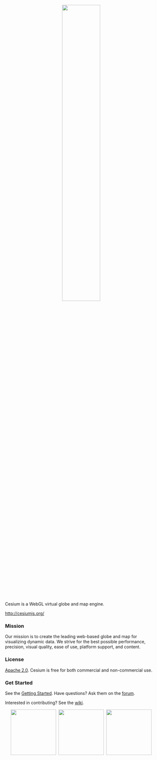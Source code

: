 <p align="center">
<img src="https://github.com/AnalyticalGraphicsInc/cesium/wiki/logos/Cesium_Logo_Color.jpg" width="50%" />
</p>

Cesium is a WebGL virtual globe and map engine.

http://cesiumjs.org/

### Mission ###

Our mission is to create the leading web-based globe and map for visualizing dynamic data.  We strive for the best possible performance, precision, visual quality, ease of use, platform support, and content.

### License ###

[Apache 2.0](http://www.apache.org/licenses/LICENSE-2.0.html).  Cesium is free for both commercial and non-commercial use.

### Get Started ###

See the [Getting Started](http://cesiumjs.org/2013/04/12/Cesium-up-and-running/).  Have questions?  Ask them on the [forum](https://groups.google.com/d/forum/cesium-dev).

Interested in contributing?  See the [wiki](https://github.com/AnalyticalGraphicsInc/cesium/wiki).

<p align="center">
<img src="http://cesiumjs.org/images/OneApiThreeViews.png" height="150" />&nbsp;
<img src="http://cesiumjs.org/images/KoreaLaunch.png" height="150" />&nbsp;
<img src="http://cesiumjs.org/images/Terrain.png" height="150" />
</p>
